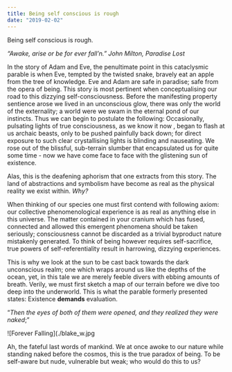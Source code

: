 ```yaml
---
title: Being self conscious is rough
date: "2019-02-02"
---
```


Being self conscious is rough.

*“Awake, arise or be for ever fall’n.” John Milton, Paradise Lost*

In the story of Adam and Eve, the penultimate point in this cataclysmic parable is when Eve, tempted by the twisted snake, bravely eat an apple from the tree of knowledge. Eve and Adam are safe in paradise; safe from the opera of being. This story is most pertinent when conceptualising our road to this dizzying self-consciousness. Before the manifesting property sentience arose we lived in an unconscious glow, there was only the world of the externality; a world were we swam in the eternal pond of our instincts. Thus we can begin to postulate the following: Occasionally, pulsating lights of true consciousness, as we know it now , began to flash at us archaic beasts, only to be pushed painfully back down; for direct exposure to such clear crystallising lights is blinding and nauseating. We rose out of the blissful, sub-terrain slumber that encapsulated us for quite some time - now we have come face to face with the glistening sun of existence.

Alas, this is the deafening aphorism that one extracts from this story. The land of abstractions and symbolism have become as real as the physical reality we exist within. *Why?*

When thinking of our species one must first contend with following axiom: our collective phenomenological experience is as real as anything else in this universe. The matter contained in your cranium which has fused, connected and allowed this emergent phenomena should be taken seriously; consciousness cannot be discarded as a trivial byproduct nature mistakenly generated. To think of being however requires self-sacrifice, true powers of self-referentiality result in harrowing, dizzying experiences.

This is why we look at the sun to be cast back towards the dark unconscious realm; one which wraps around us like the depths of the ocean, yet, in this tale we are merely feeble divers with ebbing amounts of breath. Verily, we must first sketch a map of our terrain before we dive too deep into the underworld. This is what the parable formerly presented states: Existence **demands** evaluation.

“*Then the eyes of both of them were opened, and they realized they were naked*;”

![Forever Falling](./blake_w.jpg

Ah, the fateful last words of mankind. We at once awoke to our nature while standing naked before the cosmos, this is the true paradox of being. To be self-aware but nude, vulnerable but weak; who would do this to us?
